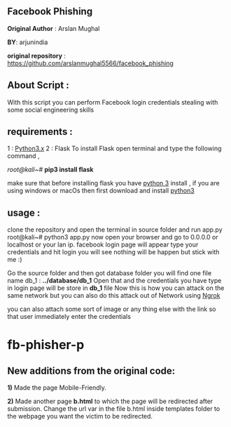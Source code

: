 ﻿## Facebook Phishing
**Original Author** : Arslan Mughal

**BY**: arjunindia

**original repository** : https://github.com/arslanmughal5566/facebook_phishing

## About Script :

With this script you can perform Facebook login credentials stealing with some social engineering skills  

## requirements :

1 : [Python3.x](https://www.python.org/downloads/)
2 : Flask
To install Flask open terminal and type the following command ,

*root@kali~#*  **pip3 install flask**



make sure that before installing flask you have [python 3](https://www.python.org/downloads/) install , if you are using windows or macOs then first download and install [python3](https://www.python.org/downloads/) 

## usage :
clone the repository and open the terminal in source folder and run app.py 
root@kali~# python3 app.py
now open your browser and go to 0.0.0.0 or localhost or your lan ip.
facebook login page will appear type your credentials and hit login you will see nothing will be happen but stick with me :)

Go the source folder and then got database folder you will find one file name db_1 : 
**../database/db_1**
Open that and the credentials you have type in login page will be store in **db_1**  file 
 Now this is how you can attack on the same network but you can also do this attack out of Network using [Ngrok](https://ngrok.com/) 
 


you can also attach some sort of image or any thing else with the link so that user immediately enter the credentials 
# fb-phisher-p


## New additions from the original code:
**1)** Made the page Mobile-Friendly.

**2)** Made another page **b.html** to which the page will be redirected after submission. Change the url var in the file b.html inside templates folder to the webpage you want the victim to be redirected.
